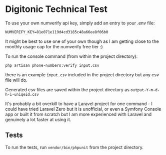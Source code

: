 # Digitonic Technical Test

To use your own numverify api key, simply add an entry to your .env file:

    NUMVERIFY_KEY=81e071e119d4cd3185c48a66ee8f06b0

It might be best to use one of your own though as I am getting close to the monthly usage cap for the numverify free tier :)

To run the console command (from within the project directory):

    php artisan phone-numbers:verify input.csv

there is an example `input.csv` included in the project directory but any csv file will do.

Generated csv files are saved within the project directory as `output-Y-m-d-h-i-uniqeid.csv`

It's probably a bit overkill to have a Laravel project for one command - I could have tried Laravel Zero but it is unofficial,
or even a Symfony Console app or built it from scratch but I am more experienced with Laravel and genuinely a lot faster at using it.

## Tests

To run the tests, run `vendor/bin/phpunit` from the project directory.








